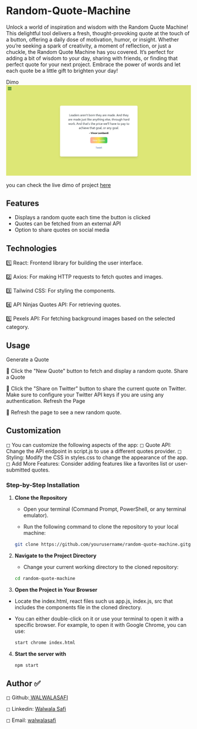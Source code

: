 # Random-Quote-Machine


Unlock a world of inspiration and wisdom with the Random Quote Machine! This delightful tool delivers a fresh, thought-provoking quote at the touch of a button, offering a daily dose of motivation, humor, or insight. Whether you’re seeking a spark of creativity, a moment of reflection, or just a chuckle, the Random Quote Machine has you covered. It’s perfect for adding a bit of wisdom to your day, sharing with friends, or finding that perfect quote for your next project. Embrace the power of words and let each quote be a little gift to brighten your day!

Dimo
![pic](<New folder/SharedScreenshot.jpg>)


you can check the live dimo of project [here](https://walwalasafi.github.io/Random-Quote-Machine/)

## Features

- Displays a random quote each time the button is clicked
- Quotes can be fetched from an external API
- Option to share quotes on social media


## Technologies 
1️⃣  React: Frontend library for building the user interface.

2️⃣  Axios: For making HTTP requests to fetch quotes and images.

3️⃣  Tailwind CSS: For styling the components.

4️⃣  API Ninjas Quotes API: For retrieving quotes.

5️⃣  Pexels API: For fetching background images based on the selected category.


## Usage
Generate a Quote


🔹 Click the "New Quote" button to fetch and display a random quote.
Share a Quote


🔹 Click the "Share on Twitter" button to share the current quote on Twitter.
Make sure to configure your Twitter API keys if you are using any authentication.
Refresh the Page


🔹 Refresh the page to see a new random quote.


## Customization
◻  You can customize the following aspects of the app:
◻  Quote API: Change the API endpoint in script.js to use a different quotes provider.
◻  Styling: Modify the CSS in styles.css to change the appearance of the app.
◻  Add More Features: Consider adding features like a favorites list or user-submitted quotes.



### Step-by-Step Installation

1. **Clone the Repository**
   - Open your terminal (Command Prompt, PowerShell, or any terminal emulator).

   - Run the following command to clone the repository to your local machine:

   ```bash
   git clone https://github.com/yourusername/random-quote-machine.gitgit

1. **Navigate to the Project Directory**

   - Change your current working directory to the cloned repository:
   
    ```bash
    cd random-quote-machine

3. **Open the Project in Your Browser**

- Locate the index.html, react files such us app.js, index.js, src that includes the components file in the cloned directory.
- You can either double-click on it or use your terminal to open it with a specific browser. For example, to open it with Google Chrome, you can use:
  
   ```bash
   start chrome index.html

4. **Start the server with**

   ```bash
   npm start

## Author ✅
◻ Github:[ WALWALASAFI ](https://github.com/WALWALASAFI/product-landing-page.git)

◻ Linkedin:  [ Walwala Safi ](https://www.linkedin.com/in/walwala-safi-65b56530a/)

◻ Email: [ walwalasafi](walwalasafi99@gmail.com)




